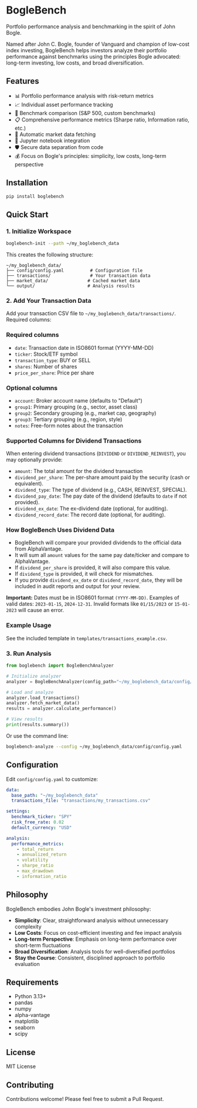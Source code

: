 # BogleBench

Portfolio performance analysis and benchmarking in the spirit of John Bogle.

Named after John C. Bogle, founder of Vanguard and champion of low-cost index investing, BogleBench helps investors analyze their portfolio performance against benchmarks using the principles Bogle advocated: long-term investing, low costs, and broad diversification.

## Features

- 📊 Portfolio performance analysis with risk-return metrics  
- 📈 Individual asset performance tracking
- 🎯 Benchmark comparison (S&P 500, custom benchmarks)
- 📋 Comprehensive performance metrics (Sharpe ratio, Information ratio, etc.)
- 🔄 Automatic market data fetching  
- 📓 Jupyter notebook integration
- 🛡️ Secure data separation from code
- 💰 Focus on Bogle's principles: simplicity, low costs, long-term perspective

## Installation

```bash
pip install boglebench
```

## Quick Start

### 1. Initialize Workspace

```bash
boglebench-init --path ~/my_boglebench_data
```

This creates the following structure:

```text
~/my_boglebench_data/
├── config/config.yaml          # Configuration file
├── transactions/               # Your transaction data  
├── market_data/               # Cached market data
└── output/                    # Analysis results
```

### 2. Add Your Transaction Data

Add your transaction CSV file to `~/my_boglebench_data/transactions/`. Required columns:

### Required columns

- `date`: Transaction date in ISO8601 format (YYYY-MM-DD)
- `ticker`: Stock/ETF symbol
- `transaction_type`: BUY or SELL
- `shares`: Number of shares
- `price_per_share`: Price per share

### Optional columns

- `account`: Broker account name (defaults to "Default")
- `group1`: Primary grouping (e.g., sector, asset class)
- `group2`: Secondary grouping (e.g., market cap, geography)
- `group3`: Tertiary grouping (e.g., region, style)
- `notes`: Free-form notes about the transaction

### Supported Columns for Dividend Transactions

When entering dividend transactions (`DIVIDEND` or `DIVIDEND_REINVEST`), you may optionally provide:

- `amount`: The total amount for the dividend transaction
- `dividend_per_share`: The per-share amount paid by the security (cash or equivalent).
- `dividend_type`: The type of dividend (e.g., CASH, REINVEST, SPECIAL).
- `dividend_pay_date`: The pay date of the dividend (defaults to `date` if not provided).
- `dividend_ex_date`: The ex-dividend date (optional, for auditing).
- `dividend_record_date`: The record date (optional, for auditing).

### How BogleBench Uses Dividend Data

- BogleBench will compare your provided dividends to the official data from AlphaVantage.
- It will sum all `amount` values for the same pay date/ticker and compare to AlphaVantage.
- If `dividend_per_share` is provided, it will also compare this value.
- If `dividend_type` is provided, it will check for mismatches.
- If you provide `dividend_ex_date` or `dividend_record_date`, they will be included in audit reports and output for your review.

**Important:** Dates must be in ISO8601 format `(YYYY-MM-DD)`. Examples of valid dates:
`2023-01-15`, `2024-12-31`. Invalid formats like `01/15/2023` or `15-01-2023` will
cause an error.

### Example Usage

See the included template in `templates/transactions_example.csv`.

### 3. Run Analysis

```python
from boglebench import BogleBenchAnalyzer

# Initialize analyzer
analyzer = BogleBenchAnalyzer(config_path="~/my_boglebench_data/config/config.yaml")

# Load and analyze
analyzer.load_transactions()
analyzer.fetch_market_data()
results = analyzer.calculate_performance()

# View results
print(results.summary())
```

Or use the command line:

```bash
boglebench-analyze --config ~/my_boglebench_data/config/config.yaml
```

## Configuration

Edit `config/config.yaml` to customize:

```yaml
data:
  base_path: "~/my_boglebench_data"
  transactions_file: "transactions/my_transactions.csv"

settings:
  benchmark_ticker: "SPY"
  risk_free_rate: 0.02
  default_currency: "USD"

analysis:
  performance_metrics:
    - total_return
    - annualized_return
    - volatility
    - sharpe_ratio
    - max_drawdown
    - information_ratio
```

## Philosophy

BogleBench embodies John Bogle's investment philosophy:

- **Simplicity**: Clear, straightforward analysis without unnecessary complexity
- **Low Costs**: Focus on cost-efficient investing and fee impact analysis  
- **Long-term Perspective**: Emphasis on long-term performance over short-term fluctuations
- **Broad Diversification**: Analysis tools for well-diversified portfolios
- **Stay the Course**: Consistent, disciplined approach to portfolio evaluation

## Requirements

- Python 3.13+
- pandas
- numpy
- alpha-vantage
- matplotlib
- seaborn
- scipy

## License

MIT License

## Contributing

Contributions welcome! Please feel free to submit a Pull Request.

